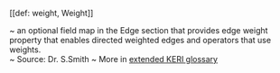 [[def: weight, Weight]]

~ an optional field map in the Edge section that provides edge weight property that enables directed weighted edges and operators that use weights.  
~ Source: Dr. S.Smith
~ More in <a href="https://weboftrust.github.io/WOT-terms/docs/glossary/weight">extended KERI glossary</a>
